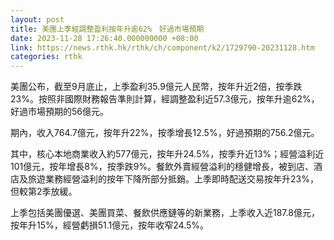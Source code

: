 ```yaml
---
layout: post
title: 美團上季經調整盈利按年升逾62%　好過市場預期
date: 2023-11-28 17:26:40.000000000 +08:00
link: https://news.rthk.hk/rthk/ch/component/k2/1729790-20231128.htm
categories: rthk
---
```


美團公布，截至9月底止，上季盈利35.9億元人民幣，按年升近2倍，按季跌23%。按照非國際財務報告準則計算，經調整盈利近57.3億元，按年升逾62%，好過市場預期的56億元。

期內，收入764.7億元，按年升22%，按季增長12.5%，好過預期的756.2億元。

其中，核心本地商業收入約577億元，按年升24.5%，按季升近13%；經營溢利近101億元，按年增長8%，按季跌9%。餐飲外賣經營溢利的穩健增長，被到店、酒店及旅遊業務經營溢利的按年下降所部分抵銷。上季即時配送交易按年升23%，但較第2季放緩。

上季包括美團優選、美團買菜、餐飲供應鏈等的新業務，上季收入近187.8億元，按年升15%，經營虧損51.1億元，按年收窄24.5%。
